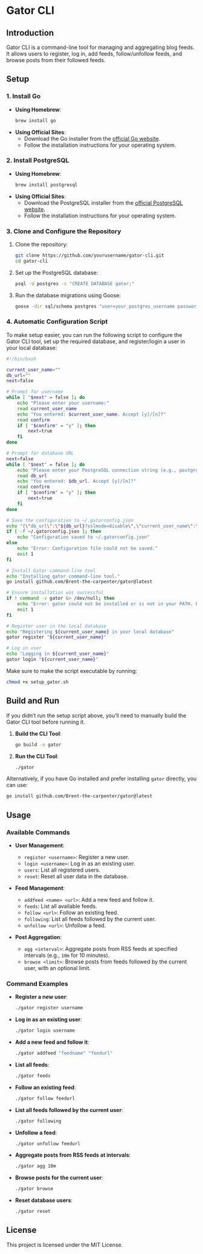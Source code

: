 # Gator CLI

## Introduction
Gator CLI is a command-line tool for managing and aggregating blog feeds. It allows users to register, log in, add feeds, follow/unfollow feeds, and browse posts from their followed feeds.

## Setup

### 1. Install Go
- **Using Homebrew**:
    ```sh
    brew install go
    ```
- **Using Official Sites**:
    - Download the Go installer from the [official Go website](https://golang.org/dl/).
    - Follow the installation instructions for your operating system.

### 2. Install PostgreSQL
- **Using Homebrew**:
    ```sh
    brew install postgresql
    ```
- **Using Official Sites**:
    - Download the PostgreSQL installer from the [official PostgreSQL website](https://www.postgresql.org/download/).
    - Follow the installation instructions for your operating system.

### 3. Clone and Configure the Repository
1. Clone the repository:
    ```sh
    git clone https://github.com/yourusername/gator-cli.git
    cd gator-cli
    ```
2. Set up the PostgreSQL database:
    ```sh
    psql -U postgres -c "CREATE DATABASE gator;"
    ```
3. Run the database migrations using Goose:
    ```sh
    goose -dir sql/schema postgres "user=your_postgres_username password=your_postgres_password dbname=gator sslmode=disable" up
    ```

### 4. Automatic Configuration Script
To make setup easier, you can run the following script to configure the Gator CLI tool, set up the required database, and register/login a user in your local database:

```bash
#!/bin/bash

current_user_name=""
db_url=""
next=false

# Prompt for username
while [ "$next" = false ]; do
    echo "Please enter your username:"
    read current_user_name
    echo "You entered: $current_user_name. Accept [y]/[n]?"
    read confirm
    if [ "$confirm" = "y" ]; then
        next=true
    fi
done

# Prompt for database URL
next=false
while [ "$next" = false ]; do
    echo "Please enter your PostgreSQL connection string (e.g., postgres://your-username:@localhost:5432/gator):"
    read db_url
    echo "You entered: $db_url. Accept [y]/[n]?"
    read confirm
    if [ "$confirm" = "y" ]; then
        next=true
    fi
done

# Save the configuration to ~/.gatorconfig.json
echo "{\"db_url\":\"${db_url}?sslmode=disable\",\"current_user_name\":\"${current_user_name}\"}" > ~/.gatorconfig.json
if [ -f ~/.gatorconfig.json ]; then
    echo "Configuration saved to ~/.gatorconfig.json"
else
    echo "Error: Configuration file could not be saved."
    exit 1
fi

# Install Gator command-line tool
echo "Installing gator command-line tool."
go install github.com/Brent-the-carpenter/gator@latest

# Ensure installation was successful
if ! command -v gator &> /dev/null; then
    echo "Error: gator could not be installed or is not in your PATH. Please check your Go installation."
    exit 1
fi

# Register user in the local database
echo "Registering ${current_user_name} in your local database"
gator register "${current_user_name}"

# Log in user
echo "Logging in ${current_user_name}"
gator login "${current_user_name}"
```
Make sure to make the script executable by running:
```sh
chmod +x setup_gator.sh
```
## Build and Run

If you didn’t run the setup script above, you’ll need to manually build the Gator CLI tool before running it. 

1. **Build the CLI Tool**:
    ```sh
    go build -o gator
    ```
2. **Run the CLI Tool**:
    ```sh
    ./gator
    ```

Alternatively, if you have Go installed and prefer installing `gator` directly, you can use:
```sh
go install github.com/Brent-the-carpenter/gator@latest
```
## Usage

### Available Commands
- **User Management**:
  - `register <username>`: Register a new user.
  - `login <username>`: Log in as an existing user.
  - `users`: List all registered users.
  - `reset`: Reset all user data in the database.

- **Feed Management**:
  - `addfeed <name> <url>`: Add a new feed and follow it.
  - `feeds`: List all available feeds.
  - `follow <url>`: Follow an existing feed.
  - `following`: List all feeds followed by the current user.
  - `unfollow <url>`: Unfollow a feed.

- **Post Aggregation**:
  - `agg <interval>`: Aggregate posts from RSS feeds at specified intervals (e.g., `10m` for 10 minutes).
  - `browse <limit>`: Browse posts from feeds followed by the current user, with an optional limit.

### Command Examples
- **Register a new user**:
    ```sh
    ./gator register username
    ```
- **Log in as an existing user**:
    ```sh
    ./gator login username
    ```
- **Add a new feed and follow it**:
    ```sh
    ./gator addfeed "feedname" "feedurl"
    ```
- **List all feeds**:
    ```sh
    ./gator feeds
    ```
- **Follow an existing feed**:
    ```sh
    ./gator follow feedurl
    ```
- **List all feeds followed by the current user**:
    ```sh
    ./gator following
    ```
- **Unfollow a feed**:
    ```sh
    ./gator unfollow feedurl
    ```
- **Aggregate posts from RSS feeds at intervals**:
    ```sh
    ./gator agg 10m
    ```
- **Browse posts for the current user**:
    ```sh
    ./gator browse
    ```
- **Reset database users**:
    ```sh
    ./gator reset
    ```

## License
This project is licensed under the MIT License.
